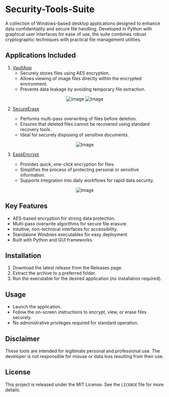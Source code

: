 # Security-Tools-Suite

A collection of Windows-based desktop applications designed to enhance data confidentiality and secure file handling.
Developed in Python with graphical user interfaces for ease of use, the suite combines robust cryptographic techniques 
with practical file management utilities.

Applications Included
----------------------

1. [VaultApp](https://github.com/sdmdg/vaultapp)
   - Securely stores files using AES encryption.
   - Allows viewing of image files directly within the encrypted environment.
   - Prevents data leakage by avoiding temporary file extraction.

<p align="center">
   <img alt="Image" src="https://github.com/sdmdg/vaultapp/assets/151946448/a5da6b4a-49b8-48d2-8bc1-7604353dd7db" />
   <img alt="Image" src="https://github.com/sdmdg/vaultapp/assets/151946448/eb1405f0-8135-456b-9193-c7341a313b93" />
</p>

2. [SecureErase](https://github.com/sdmdg/secure-erase)

   - Performs multi-pass overwriting of files before deletion.
   - Ensures that deleted files cannot be recovered using standard recovery tools.
   - Ideal for securely disposing of sensitive documents.

<p align="center">
   <img alt="Image" src="https://github.com/sdmdg/secure-erase/assets/151946448/bff078af-eb49-46f5-8dbc-63a3fbf2fccc" />
</p>

3. [EaseEncrypt](https://github.com/sdmdg/ease-encrypt)

   - Provides quick, one-click encryption for files.
   - Simplifies the process of protecting personal or sensitive information.
   - Supports integration into daily workflows for rapid data security.

<p align="center">
   <img alt="Image" src="https://github.com/sdmdg/ease-encrypt/assets/151946448/0320fafe-300c-4173-8841-40c0b9ac5274" />
</p>


Key Features
------------

- AES-based encryption for strong data protection.
- Multi-pass overwrite algorithms for secure file erasure.
- Intuitive, non-technical interfaces for accessibility.
- Standalone Windows executables for easy deployment.
- Built with Python and GUI frameworks.

Installation
------------

1. Download the latest release from the Releases page.
2. Extract the archive to a preferred folder.
3. Run the executable for the desired application (no installation required).

Usage
-----

- Launch the application.
- Follow the on-screen instructions to encrypt, view, or erase files securely.
- No administrative privileges required for standard operation.

Disclaimer
----------

These tools are intended for legitimate personal and professional use. 
The developer is not responsible for misuse or data loss resulting from their use.

License
-------

This project is released under the MIT License. See the `LICENSE` file for more details.
